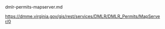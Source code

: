 dmlr-permits-mapserver.md


https://dmme.virginia.gov/gis/rest/services/DMLR/DMLR_Permits/MapServer/0